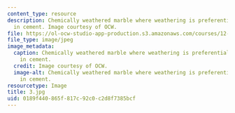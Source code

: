 ```yaml
---
content_type: resource
description: Chemically weathered marble where weathering is preferentially occuring
  in cement. Image courtesy of OCW.
file: https://ol-ocw-studio-app-production.s3.amazonaws.com/courses/12-110-sedimentary-geology-fall-2004/0189f440865f817c92c0c2d8f7385bcf_3.jpg
file_type: image/jpeg
image_metadata:
  caption: Chemically weathered marble where weathering is preferentially occuring
    in cement.
  credit: Image courtesy of OCW.
  image-alt: Chemically weathered marble where weathering is preferentially occuring
    in cement.
resourcetype: Image
title: 3.jpg
uid: 0189f440-865f-817c-92c0-c2d8f7385bcf
---
```

